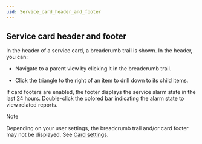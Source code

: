 ```yaml
---
uid: Service_card_header_and_footer
---
```


## Service card header and footer

In the header of a service card, a breadcrumb trail is shown. In the header, you can:

- Navigate to a parent view by clicking it in the breadcrumb trail.

- Click the triangle to the right of an item to drill down to its child items.

If card footers are enabled, the footer displays the service alarm state in the last 24 hours. Double-click the colored bar indicating the alarm state to view related reports.

> [!NOTE]
> Depending on your user settings, the breadcrumb trail and/or card footer may not be displayed. See [Card settings](xref:User_settings#card-settings).
>
